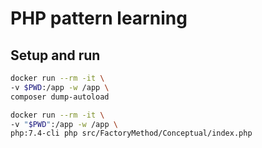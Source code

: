 # PHP pattern learning

## Setup and run
```bash
docker run --rm -it \
-v $PWD:/app -w /app \
composer dump-autoload
```

```bash
docker run --rm -it \
-v "$PWD":/app -w /app \
php:7.4-cli php src/FactoryMethod/Conceptual/index.php
```

